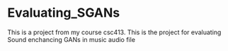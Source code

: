 # Evaluating_SGANs
This is a project from my course csc413. This is the project for evaluating Sound enchancing GANs in music audio file
